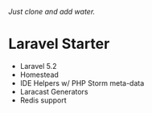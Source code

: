 _Just clone and add water._

# Laravel Starter
- Laravel 5.2
- Homestead
- IDE Helpers w/ PHP Storm meta-data
- Laracast Generators
- Redis support
